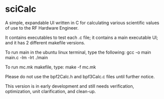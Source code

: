 # sciCalc
A simple, expandable UI written in C for calculating various scientific values of use to the RF Hardware Engineer.

It contains executables to test each .c file; it contains a main executable UI; and it has 2 different makefile versions.

To run main in the ubuntu linux terminal, type the following:
gcc -o main main.c -lm -lrt
./main

To run mc.mk makefile, type:
make -f mc.mk

Please do not use the bpf2Calc.h and bpf3Calc.c files until further notice.

This version is in early development and still needs verification, optimization, unit clarification, and clean-up.
